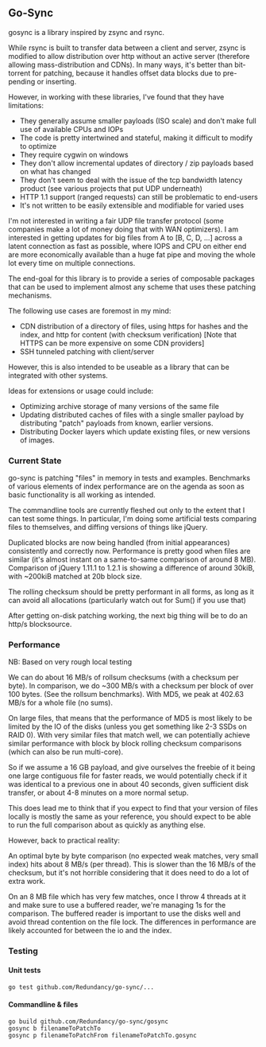 Go-Sync
------

gosync is a library inspired by zsync and rsync.

While rsync is built to transfer data between a client and server, zsync is modified to allow distribution over http without an active server (therefore allowing mass-distribution and CDNs). In many ways, it's better than bit-torrent for patching, because it handles offset data blocks due to pre-pending or inserting.

However, in working with these libraries, I've found that they have limitations:
* They generally assume smaller payloads (ISO scale) and don't make full use of available CPUs and IOPs
* The code is pretty intertwined and stateful, making it difficult to modify to optimize
* They require cygwin on windows
* They don't allow incremental updates of directory / zip payloads based on what has changed
* They don't seem to deal with the issue of the tcp bandwidth latency product (see various projects that put UDP underneath)
* HTTP 1.1 support (ranged requests) can still be problematic to end-users
* It's not written to be easily extensible and modifiable for varied uses

I'm not interested in writing a fair UDP file transfer protocol (some companies make a lot of money doing that with WAN optimizers). I am interested in getting updates for big files from A to [B, C, D, ...] across a latent connection as fast as possible, where IOPS and CPU on either end are more economically available than a huge fat pipe and moving the whole lot every time on multiple connections.

The end-goal for this library is to provide a series of composable packages that can be used to implement almost any scheme that uses these patching mechanisms.

The following use cases are foremost in my mind:
* CDN distribution of a directory of files, using https for hashes and the index, and http for content (with checksum verification) [Note that HTTPS can be more expensive on some CDN providers]
* SSH tunneled patching with client/server
 
However, this is also intended to be useable as a library that can be integrated with other systems.

Ideas for extensions or usage could include:
* Optimizing archive storage of many versions of the same file
* Updating distributed caches of files with a single smaller payload by distributing "patch" payloads from known, earlier versions.
* Distributing Docker layers which update existing files, or new versions of images.

### Current State

go-sync is patching "files" in memory in tests and examples. Benchmarks of various elements of index performance are on the agenda as soon as basic functionality is all working as intended.

The commandline tools are currently fleshed out only to the extent that I can test some things. In particular, I'm doing some artificial tests comparing files to themselves, and diffing versions of things like jQuery. 

Duplicated blocks are now being handled (from initial appearances) consistently and correctly now. Performance is pretty good when files are similar (it's almost instant on a same-to-same comparison of around 8 MB). Comparison of jQuery 1.11.1 to 1.2.1 is showing a difference of around 30kiB, with ~200kiB matched at 20b block size.

The rolling checksum should be pretty performant in all forms, as long as it can avoid all allocations (particularly watch out for Sum() if you use that)

After getting on-disk patching working, the next big thing will be to do an http/s blocksource.

### Performance
NB: Based on very rough local testing

We can do about 16 MB/s of rollsum checksums (with a checksum per byte). In comparison, we do ~300 MB/s with a checksum per block of over 100 bytes. (See the rollsum benchmarks). With MD5, we peak at 402.63 MB/s for a whole file (no sums).

On large files, that means that the performance of MD5 is most likely to be limited by the IO of the disks (unless you get something like 2-3 SSDs on RAID 0). With very similar files that match well, we can potentially achieve similar performance with block by block rolling checksum comparisons (which can also be run multi-core).

So if we assume a 16 GB payload, and give ourselves the freebie of it being one large contiguous file for faster reads, we would potentially check if it was identical to a previous one in about 40 seconds, given sufficient disk transfer, or about 4-8 minutes on a more normal setup.

This does lead me to think that if you expect to find that your version of files locally is mostly the same as your reference, you should expect to be able to run the full comparison about as quickly as anything else. 

However, back to practical reality:

An optimal byte by byte comparison (no expected weak matches, very small index) hits about 8 MB/s (per thread). This is slower than the 16 MB/s of the checksum, but it's not horrible considering that it does need to do a lot of extra work.

On an 8 MB file which has very few matches, once I throw 4 threads at it and make sure to use a buffered reader, we're managing 1s for the comparison. The buffered reader is important to use the disks well and avoid thread contention on the file lock. The differences in performance are likely accounted for between the io and the index.

### Testing

#### Unit tests

    go test github.com/Redundancy/go-sync/...

#### Commandline & files

	go build github.com/Redundancy/go-sync/gosync
	gosync b filenameToPatchTo
	gosync p filenameToPatchFrom filenameToPatchTo.gosync
